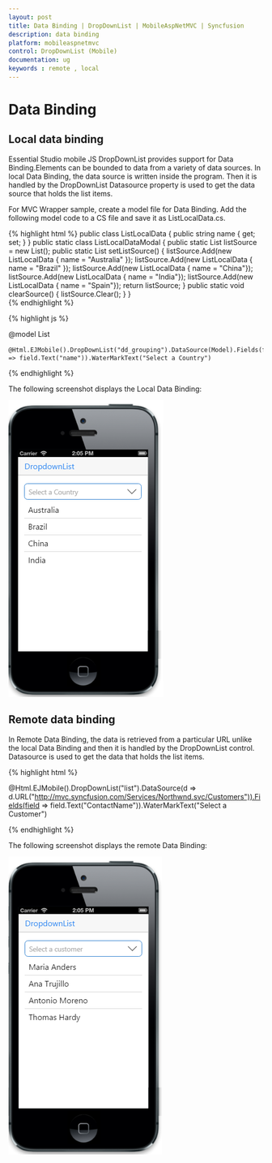 ```yaml
---
layout: post
title: Data Binding | DropDownList | MobileAspNetMVC | Syncfusion
description: data binding
platform: mobileaspnetmvc
control: DropDownList (Mobile)
documentation: ug
keywords : remote , local
---
```


# Data Binding

## Local data binding

Essential Studio mobile JS DropDownList provides support for Data Binding.Elements can be bounded to data from a variety of data sources. In local Data Binding, the data source is written inside the program. Then it is handled by the DropDownList Datasource property is used to get the data source that holds the list items.

For MVC Wrapper sample, create a model file for Data Binding. Add the following model code to a CS file and save it as ListLocalData.cs.

{% highlight html %}
public class ListLocalData
{
public string name { get; set; }
}
    public static class ListLocalDataModal
    {
        public static List<ListLocalData> listSource = new List<ListLocalData>();
        public static List<ListLocalData> setListSource()
        {
            listSource.Add(new ListLocalData { name = "Australia" });
            listSource.Add(new ListLocalData { name = "Brazil" });
            listSource.Add(new ListLocalData { name = "China"});
            listSource.Add(new ListLocalData { name = "India"});
            listSource.Add(new ListLocalData { name = "Spain"});
            return listSource;
        }
        public static void clearSource()
        {
            listSource.Clear();
        }
    }  
{% endhighlight %}


{% highlight js %}

@model List<ListLocalData>

    @Html.EJMobile().DropDownList("dd_grouping").DataSource(Model).Fields(field => field.Text("name")).WaterMarkText("Select a Country")
    
{% endhighlight %}

The following screenshot displays the Local Data Binding:

![](Data-Binding-images/Data-Binding_img1.png)

## Remote data binding

In Remote Data Binding, the data is retrieved from a particular URL unlike the local Data Binding and then it is handled by the DropDownList control. Datasource is used to get the data that holds the list items.

{% highlight html %}
<div>

  @Html.EJMobile().DropDownList("list").DataSource(d => d.URL("http://mvc.syncfusion.com/Services/Northwnd.svc/Customers")).Fields(field => field.Text("ContactName")).WaterMarkText("Select a Customer")

</div>

{% endhighlight %}

The following screenshot displays the remote Data Binding:

![](Data-Binding-images/Data-Binding_img2.png)

